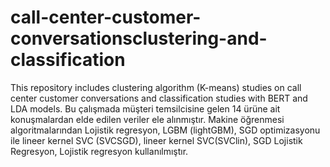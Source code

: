 # call-center-customer-conversationsclustering-and-classification
This repository includes clustering algorithm (K-means) studies on call center customer conversations and classification studies with BERT and LDA models.
Bu çalışmada müşteri temsilcisine gelen 14 ürüne ait konuşmalardan elde edilen veriler ele alınmıştır. Makine öğrenmesi algoritmalarından Lojistik regresyon, LGBM (lightGBM), SGD optimizasyonu ile lineer kernel SVC (SVCSGD), lineer kernel SVC(SVClin), SGD Lojistik Regresyon, Lojistik regresyon kullanılmıştır.
